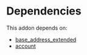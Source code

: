 # Dependencies

This addon depends on:

- [base_address_extended](../../odoo-bringout-oca-ocb-base_address_extended)
- [account](../../odoo-bringout-oca-ocb-account)
